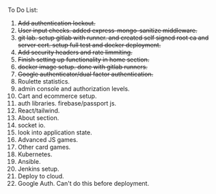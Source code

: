 To Do List:

1. ~~Add authentication lockout.~~
2. ~~User input checks. added express-mongo-sanitize middleware.~~
3. ~~git lab. setup gitlab with runner. and created self signed root ca and server cert. setup full test and docker deployment.~~
4. ~~Add security headers and rate limmiting.~~
5. ~~Finish setting up functionality in home section.~~
6. ~~docker image setup. done with gitlab runners.~~
7. ~~Google authenticator/dual factor authentication.~~ 
8. Roulette statistics.
9. admin console and authorization levels.
10. Cart and ecommerce setup.
11. auth libraries. firebase/passport js.
12. React/tailwind.
13. About section.
14. socket io.
15. look into application state.
16. Advanced JS games.    
17. Other card games.
18. Kubernetes.
19. Ansible.
20. Jenkins setup.
21. Deploy to cloud.
22. Google Auth. Can't do this before deployment.
